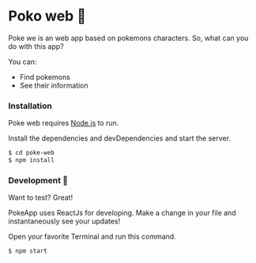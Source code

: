# Poko web 📱

Poke we is an web app based on pokemons characters. So, what can you do with this app?

You can:

  - Find pokemons 
  - See their information

### Installation

Poke web requires [Node.js](https://nodejs.org/) to run.

Install the dependencies and devDependencies and start the server.

```sh
$ cd poke-web
$ npm install
```

### Development 🚀

Want to test? Great!

PokeApp uses ReactJs for developing.
Make a change in your file and instantaneously see your updates!

Open your favorite Terminal and run this command.

```sh
$ npm start
```
